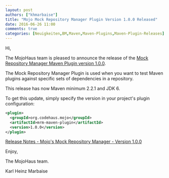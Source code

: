 ```yaml
---
layout: post
authors: ["khmarbaise"]
title: "Mojo Mock Repository Manager Plugin Version 1.0.0 Released"
date: 2016-06-26 11:00 
comments: true
categories: [Neuigkeiten,BM,Maven,Maven-Plugins,Maven-Plugin-Releases]
---
```

Hi,

The MojoHaus team is pleased to announce the release of the 
[Mock Repository Manager Maven Plugin version 1.0.0](http://www.mojohaus.org/mrm/mrm-maven-plugin/).

The Mock Repository Manager Plugin is used when you want to test Maven
plugins against specific sets of dependencies in a repository.

This release has now Maven minimum 2.2.1 and JDK 6.

To get this update, simply specify the version in your project's plugin
configuration:

``` xml
<plugin>
  <groupId>org.codehaus.mojo</groupId>
  <artifactId>mrm-maven-plugin</artifactId>
  <version>1.0.0</version>
</plugin>
```

[Release Notes - Mojo's Mock Repository Manager - Version 1.0.0](http://www.mojohaus.org/mrm/github-report.html)

Enjoy,

The MojoHaus team.

Karl Heinz Marbaise
